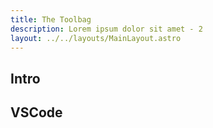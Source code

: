 ```yaml
---
title: The Toolbag
description: Lorem ipsum dolor sit amet - 2
layout: ../../layouts/MainLayout.astro
---
```


## Intro

>

## VSCode
